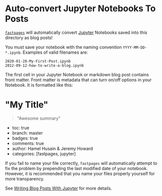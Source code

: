 # Auto-convert Jupyter Notebooks To Posts

[`fastpages`](https://github.com/fastai/fastpages) will automatically convert [Jupyter](https://jupyter.org/) Notebooks saved into this directory as blog posts!

You must save your notebook with the naming convention `YYYY-MM-DD-*.ipynb`.  Examples of valid filenames are:

```shell
2020-01-28-My-First-Post.ipynb
2012-09-12-how-to-write-a-blog.ipynb
```

The first cell in your Jupyter Notebook or markdown blog post contains front matter. Front matter is metadata that can turn on/off options in your Notebook. It is formatted like this:

# "My Title"
> "Awesome summary"

- toc: true
- branch: master
- badges: true
- comments: true
- author: Hamel Husain & Jeremy Howard
- categories: [fastpages, jupyter]

If you fail to name your file correctly, `fastpages` will automatically attempt to fix the problem by prepending the last modified date of your notebook. However, it is recommended that you name your files properly yourself for more transparency.

See [Writing Blog Posts With Jupyter](https://github.com/fastai/fastpages#writing-blog-posts-with-jupyter) for more details.
